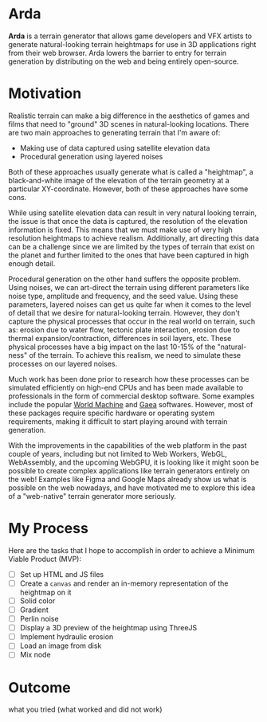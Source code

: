 # Arda

**Arda** is a terrain generator that allows game developers and VFX artists to generate natural-looking terrain heightmaps for use in 3D applications right from their web browser. Arda lowers the barrier to entry for terrain generation by distributing on the web and being entirely open-source.

# Motivation

Realistic terrain can make a big difference in the aesthetics of games and films that need to "ground" 3D scenes in natural-looking locations. There are two main approaches to generating terrain that I'm aware of:

- Making use of data captured using satellite elevation data
- Procedural generation using layered noises

Both of these approaches usually generate what is called a "heightmap", a black-and-white image of the elevation of the terrain geometry at a particular XY-coordinate. However, both of these approaches have some cons.

While using satellite elevation data can result in very natural looking terrain, the issue is that once the data is captured, the resolution of the elevation information is fixed. This means that we must make use of very high resolution heightmaps to achieve realism. Additionally, art directing this data can be a challenge since we are limited by the types of terrain that exist on the planet and further limited to the ones that have been captured in high enough detail.

Procedural generation on the other hand suffers the opposite problem. Using noises, we can art-direct the terrain using different parameters like noise type, amplitude and frequency, and the seed value. Using these parameters, layered noises can get us quite far when it comes to the level of detail that we desire for natural-looking terrain. However, they don't capture the physical processes that occur in the real world on terrain, such as: erosion due to water flow, tectonic plate interaction, erosion due to thermal expansion/contraction, differences in soil layers, etc. These physical processes have a big impact on the last 10-15% of the "natural-ness" of the terrain. To achieve this realism, we need to simulate these processes on our layered noises.

Much work has been done prior to research how these processes can be simulated efficiently on high-end CPUs and has been made available to professionals in the form of commercial desktop software. Some examples include the popular [World Machine](https://www.world-machine.com/) and [Gaea](https://quadspinner.com/) softwares. However, most of these packages require specific hardware or operating system requirements, making it difficult to start playing around with terrain generation.

With the improvements in the capabilities of the web platform in the past couple of years, including but not limited to Web Workers, WebGL, WebAssembly, and the upcoming WebGPU, it is looking like it might soon be possible to create complex applications like terrain generators entirely on the web! Examples like Figma and Google Maps already show us what is possible on the web nowadays, and have motivated me to explore this idea of a "web-native" terrain generator more seriously.

# My Process

Here are the tasks that I hope to accomplish in order to achieve a Minimum Viable Product (MVP):

- [ ] Set up HTML and JS files
- [ ] Create a `canvas` and render an in-memory representation of the heightmap on it
- [ ] Solid color
- [ ] Gradient
- [ ] Perlin noise
- [ ] Display a 3D preview of the heightmap using ThreeJS
- [ ] Implement hydraulic erosion
- [ ] Load an image from disk
- [ ] Mix node

# Outcome

what you tried (what worked and did not work)
